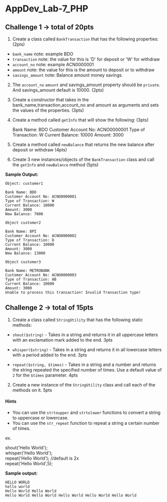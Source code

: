 # AppDev_Lab-7_PHP
## Challenge 1 -> total of 20pts

1. Create a class called `BankTransaction` that has the following properties: (2pts)

- `bank_name`    note: example  BDO
- `transaction`  note: the value for this is 'D' for deposit or 'W' for withdraw
- `account_no`   note: example ACN0000001
- `amount`       note: the value for this is the amount to deposit or to withdraw
- `savings_amount` note: Balance amount money savings.

2. The `account_no` `amount` and savings_amount property should be `private`. And savings_amount  default is 10000. (2pts)

3. Create a constructor that takes in the bank_name,transaction,account_no and amount as arguments and sets the values of the properties. (3pts)

4. Create a method called `getInfo` that will show the following: (3pts)

   Bank Name: BDO
   Customer Account No: ACNO0000001
   Type of Transaction: W
   Current Balance: 10000
   Amount: 3000


5. Create a method called `newBalance` that returns the new balance after  deposit or withdraw (4pts)

6. Create 3 new instances/objects of the `BankTransaction` class and call the `getInfo`  and `newBalance` method (5pts)


**Sample Output:**
```
Object: customer1

Bank Name: BDO
Customer Account No: ACNO0000001
Type of Transaction: W
Current Balance: 10000
Amount: 3000
New Balance: 7000

Object customer2

Bank Name: BPI
Customer Account No: ACNO0000002
Type of Transaction: D
Current Balance: 10000
Amount: 3000
New Balance: 13000

Object customer3

Bank Name: METROBANK
Customer Account No: ACNO0000003
Type of Transaction: AB
Current Balance: 10000
Amount: 3000
Unable to process this transaction! Invalid Transaction type!
```

## Challenge 2 -> total of 15pts
1. Create a class called `StringUtility` that has the following static methods:

- `shout($string)` - Takes in a string and returns it in all uppercase letters with an exclamation mark added to the end. 3pts

- `whisper($string)` - Takes in a string and returns it in all lowercase letters with a period added to the end. 3pts

- `repeat($string, $times)` - Takes in a string and a number and returns the string repeated the specified number of times. Use a default value of `2` for the `$times` parameter. 4pts

2. Create a new instance of the `StringUtility` class and call each of the methods on it. 5pts

#### Hints

- You can use the `strtoupper` and `strtolower` functions to convert a string to uppercase or lowercase.
- You can use the `str_repeat` function to repeat a string a certain number of times.


ex.

shout('Hello World'); <br>
whisper('Hello World'); <br>
repeat('Hello World'); //default is 2x <br>
repeat('Hello World',5); <br>
     
**Sample output:**
```
HELLO WORLD
hello world
Hello World Hello World
Hello World Hello World Hello World Hello World Hello World
```
